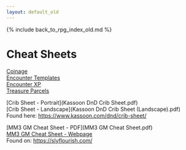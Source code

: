 ```yaml
---
layout: default_old
---
```


{% include back_to_rpg_index_old.md %}

# Cheat Sheets

[Coinage](Coinage.html)  
[Encounter Templates](EncounterTemplates.html)  
[Encounter XP](EncounterXP.html)  
[Treasure Parcels](TreasureParcels.html)  

[Crib Sheet - Portrait](Kassoon DnD Crib Sheet.pdf)  
[Crib Sheet - Landscape](Kassoon DnD Crib Sheet (Landscape).pdf)  
Found here: <https://www.kassoon.com/dnd/crib-sheet/>  

[MM3 GM Cheat Sheet - PDF](MM3 GM Cheat Sheet.pdf)  
[MM3 GM Cheat Sheet - Webpage](MM3GMCheatSheet.html)  
Found on: <https://slyflourish.com/>  
